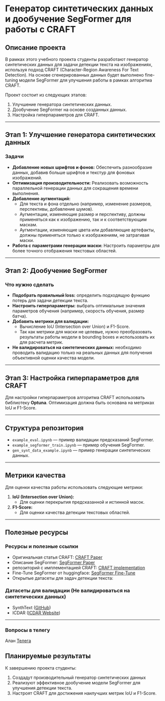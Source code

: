 # Генератор синтетических данных и дообучение SegFormer для работы с CRAFT

## Описание проекта

В рамках этого учебного проекта студенты разработают генератор синтетических данных для задачи детекции текста на изображениях, используя подход CRAFT (Character-Region Awareness For Text Detection). На основе сгенерированных данных будет выполнено fine-tuning модели SegFormer для улучшения работы в рамках алгоритма CRAFT.

Проект состоит из следующих этапов:
1. Улучшение генератора синтетических данных.
2. Дообучение SegFormer на основе созданных данных.
3. Настройка гиперпараметров для CRAFT.

---

## Этап 1: Улучшение генератора синтетических данных

### Задачи
- **Добавление новых шрифтов и фонов:** Обеспечить разнообразие данных, добавив больше шрифтов и текстур для фоновых изображений.
- **Оптимизация производительности:** Реализовать возможность параллельной генерации данных для сокращения времени выполнения.
- **Добавление аугментаций:**
  - Для текста и фона отдельно (например, изменение размеров, перспективы, добавление шумов).
  - Аугментации, изменяющие размер и перспективу, должны применяться как к изображению, так и к соответствующим маскам.
  - Аугментации, изменяющие цвета или добавляющие артефакты, должны применяться только к изображениям, не затрагивая маски.
- **Работа с параметрами генерации маски:** Настроить параметры для более точного отображения текстовых областей.

---

## Этап 2: Дообучение SegFormer

### Что нужно сделать
- **Подобрать правильный loss:** определить подходящую функцию потерь для задачи детекции текста.
- **Настроить гиперпараметры:** выбрать оптимальные значения параметров обучения (например, скорость обучения, размер батча).
- **Добавить метрики для валидации:**
  - Вычисление IoU (Intersection over Union) и F1-Score.
  - Так как метрики для маски не целевые, нужно преобразовать результаты работы модели в bounding boxes и использовать их для расчета метрик.
- **Не валидироваться на синтетических данных:** необходимо проводить валидацию только на реальных данных для получения объективной оценки качества модели.
---

## Этап 3: Настройка гиперпараметров для CRAFT

Для настройки гиперпараметров алгоритма CRAFT использовать библиотеку **Optuna**. Оптимизация должна быть основана на метриках IoU и F1-Score.

---

## Структура репозитория

- `example_eval.ipynb` — пример валидации предсказаний SegFormer.
- `example_segformer_train.ipynb` — пример обучения SegFormer.
- `gen_synt_data_example.ipynb` — пример генерации синтетических данных.

---

## Метрики качества

Для оценки качества работы использовать следующие метрики:
1. **IoU (Intersection over Union):**
   - Для оценки перекрытия предсказанной и истинной масок.
2. **F1-Score:**
   - Для оценки качества детекции текстовых областей.

---

## Полезные ресурсы

### Ресурсы и полезные ссылки
- Оригинальная статья CRAFT: [CRAFT Paper](https://arxiv.org/abs/1904.01941)
- Описание SegFormer: [SegFormer Paper](https://arxiv.org/abs/2105.15203)
- репозиторий с имплементацией CRAFT: [CRAFT implementation](https://github.com/clovaai/CRAFT-pytorch)
- Fine-Tune SegFormer от huggingface: [SegFormer Fine-Tune](https://huggingface.co/blog/fine-tune-segformer)
- Открытые датасеты для задач детекции текста:
 
### Датасеты для валидации (Не валидироваться на синтетических данных)
- SynthText ([GitHub](https://github.com/ankush-me/SynthText))
- ICDAR ([ICDAR Website](https://rrc.cvc.uab.es/))

---
### Вопросы в телегу 
Алан [Телега](https://t.me/Alan_Nasibullin)

## Планируемые результаты

К завершению проекта студенты:
1. Создадут производительный генератор синтетических данных
2. Реализуют эффективное дообучение модели SegFormer для улучшения детекции текста.
3. Настроят CRAFT для достижения наилучших метрик IoU и F1-Score.

